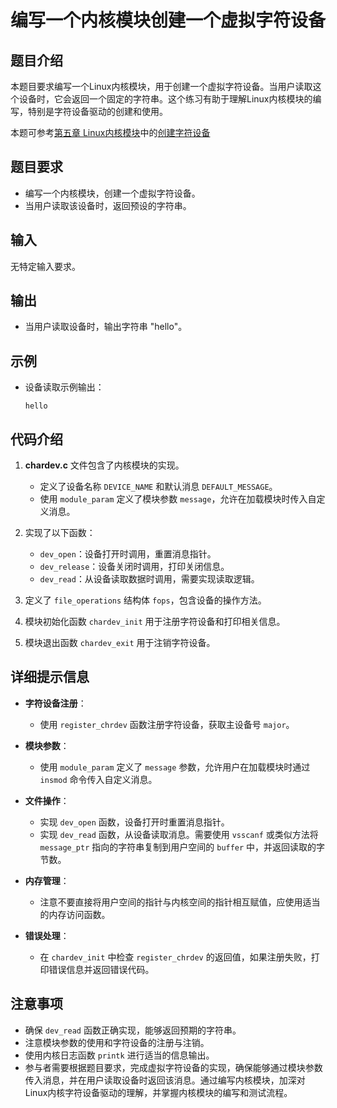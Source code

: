 # 编写一个内核模块创建一个虚拟字符设备

## 题目介绍

本题目要求编写一个Linux内核模块，用于创建一个虚拟字符设备。当用户读取这个设备时，它会返回一个固定的字符串。这个练习有助于理解Linux内核模块的编写，特别是字符设备驱动的创建和使用。

本题可参考[第五章 Linux内核模块](../chapter_2.md)中的[创建字符设备](../chapter_2_3.md)

## 题目要求

- 编写一个内核模块，创建一个虚拟字符设备。
- 当用户读取该设备时，返回预设的字符串。

## 输入

无特定输入要求。

## 输出

- 当用户读取设备时，输出字符串 "hello"。

## 示例

- 设备读取示例输出：
  ```
  hello
  ```

## 代码介绍

1. **chardev.c** 文件包含了内核模块的实现。
   - 定义了设备名称 `DEVICE_NAME` 和默认消息 `DEFAULT_MESSAGE`。
   - 使用 `module_param` 定义了模块参数 `message`，允许在加载模块时传入自定义消息。

2. 实现了以下函数：
   - `dev_open`：设备打开时调用，重置消息指针。
   - `dev_release`：设备关闭时调用，打印关闭信息。
   - `dev_read`：从设备读取数据时调用，需要实现读取逻辑。

3. 定义了 `file_operations` 结构体 `fops`，包含设备的操作方法。

4. 模块初始化函数 `chardev_init` 用于注册字符设备和打印相关信息。

5. 模块退出函数 `chardev_exit` 用于注销字符设备。

## 详细提示信息

- **字符设备注册**：
  - 使用 `register_chrdev` 函数注册字符设备，获取主设备号 `major`。

- **模块参数**：
  - 使用 `module_param` 定义了 `message` 参数，允许用户在加载模块时通过 `insmod` 命令传入自定义消息。

- **文件操作**：
  - 实现 `dev_open` 函数，设备打开时重置消息指针。
  - 实现 `dev_read` 函数，从设备读取消息。需要使用 `vsscanf` 或类似方法将 `message_ptr` 指向的字符串复制到用户空间的 `buffer` 中，并返回读取的字节数。

- **内存管理**：
  - 注意不要直接将用户空间的指针与内核空间的指针相互赋值，应使用适当的内存访问函数。

- **错误处理**：
  - 在 `chardev_init` 中检查 `register_chrdev` 的返回值，如果注册失败，打印错误信息并返回错误代码。

## 注意事项

- 确保 `dev_read` 函数正确实现，能够返回预期的字符串。
- 注意模块参数的使用和字符设备的注册与注销。
- 使用内核日志函数 `printk` 进行适当的信息输出。
- 参与者需要根据题目要求，完成虚拟字符设备的实现，确保能够通过模块参数传入消息，并在用户读取设备时返回该消息。通过编写内核模块，加深对Linux内核字符设备驱动的理解，并掌握内核模块的编写和测试流程。
